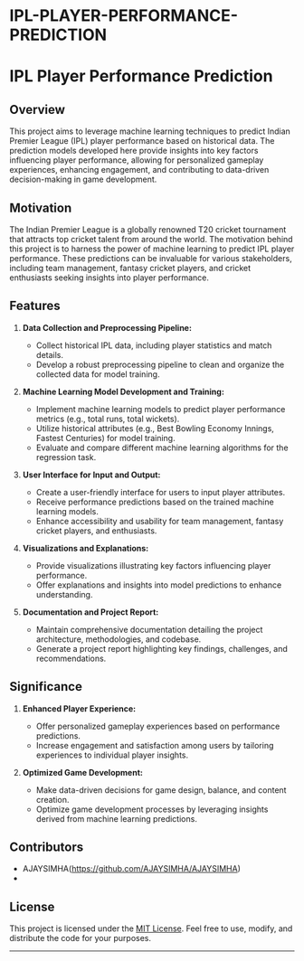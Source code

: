 # IPL-PLAYER-PERFORMANCE-PREDICTION
# IPL Player Performance Prediction

## Overview

This project aims to leverage machine learning techniques to predict Indian Premier League (IPL) player performance based on historical data. The prediction models developed here provide insights into key factors influencing player performance, allowing for personalized gameplay experiences, enhancing engagement, and contributing to data-driven decision-making in game development.

## Motivation

The Indian Premier League is a globally renowned T20 cricket tournament that attracts top cricket talent from around the world. The motivation behind this project is to harness the power of machine learning to predict IPL player performance. These predictions can be invaluable for various stakeholders, including team management, fantasy cricket players, and cricket enthusiasts seeking insights into player performance.

## Features

1. **Data Collection and Preprocessing Pipeline:**
   - Collect historical IPL data, including player statistics and match details.
   - Develop a robust preprocessing pipeline to clean and organize the collected data for model training.

2. **Machine Learning Model Development and Training:**
   - Implement machine learning models to predict player performance metrics (e.g., total runs, total wickets).
   - Utilize historical attributes (e.g., Best Bowling Economy Innings, Fastest Centuries) for model training.
   - Evaluate and compare different machine learning algorithms for the regression task.

3. **User Interface for Input and Output:**
   - Create a user-friendly interface for users to input player attributes.
   - Receive performance predictions based on the trained machine learning models.
   - Enhance accessibility and usability for team management, fantasy cricket players, and enthusiasts.

4. **Visualizations and Explanations:**
   - Provide visualizations illustrating key factors influencing player performance.
   - Offer explanations and insights into model predictions to enhance understanding.

5. **Documentation and Project Report:**
   - Maintain comprehensive documentation detailing the project architecture, methodologies, and codebase.
   - Generate a project report highlighting key findings, challenges, and recommendations.

## Significance

1. **Enhanced Player Experience:**
   - Offer personalized gameplay experiences based on performance predictions.
   - Increase engagement and satisfaction among users by tailoring experiences to individual player insights.

2. **Optimized Game Development:**
   - Make data-driven decisions for game design, balance, and content creation.
   - Optimize game development processes by leveraging insights derived from machine learning predictions.



## Contributors

- AJAYSIMHA(https://github.com/AJAYSIMHA/AJAYSIMHA)
-

## License

This project is licensed under the [MIT License](LICENSE). Feel free to use, modify, and distribute the code for your purposes.

---
